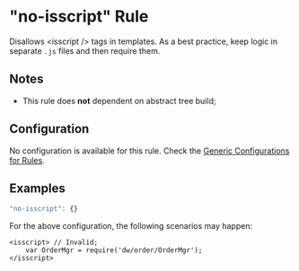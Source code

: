 # "no-isscript" Rule

Disallows &lt;isscript /> tags in templates. As a best practice, keep logic in separate `.js` files and then require them.

## Notes

- This rule does **not** dependent on abstract tree build;

## Configuration

No configuration is available for this rule. Check the [Generic Configurations for Rules][generic-config].

## Examples

```js
"no-isscript": {}
```

For the above configuration, the following scenarios may happen:

```
<isscript> // Invalid;
    var OrderMgr = require('dw/order/OrderMgr');
</isscript>
```

[generic-config]: <../generic-rule-config.md>
